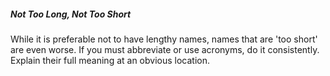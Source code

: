 <div id="title">

##### Not Too Long, Not Too Short

</div>

<div id="body">

While it is preferable not to have lengthy names, names that are 'too short' are even worse.  If you must abbreviate or use acronyms, do it consistently. Explain their full meaning at an obvious location.

</div>

<div id="extras">
</div>

